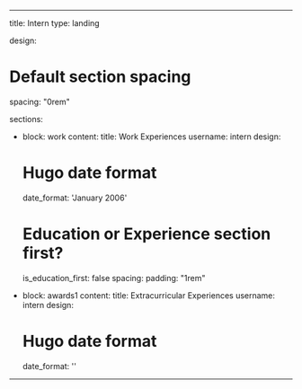 ---

title: Intern
type: landing

design:
  # Default section spacing
  spacing: "0rem"

sections:
  - block: work
    content:
      title: Work Experiences
      username: intern
    design:
      # Hugo date format
      date_format: 'January 2006'
      # Education or Experience section first?
      is_education_first: false
      spacing:
        padding: "1rem"

  - block: awards1
    content:
      title: Extracurricular Experiences
      username: intern
    design:
      # Hugo date format
      date_format: ''

---